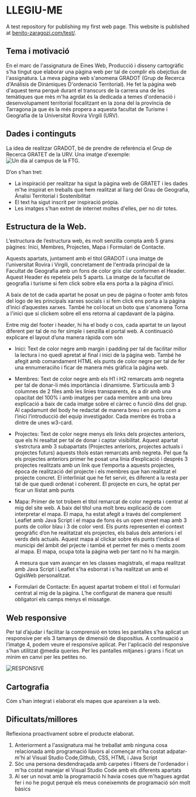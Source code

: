 # LLEGIU-ME
A test repository for publishing my first web page. This website is published at [benito-zaragozi.com/test/](https://www.benito-zaragozi.com/test/).

## Tema i motivació
En el marc de l'assignatura de Eines Web, Producció i disseny cartogràfic s'ha tingut que elaborar una pàgina web per tal de complir els obejctius de l'assignatura. La meva pàgina web s'anomena GRADOT (Grup de Recerca d'Anàlisis de Dinàmiques D'ordenació Territorial). He fet la pàgina web d'aquest tema perquè durant el transcurs de la carrera una de les temàtiques que mès m'ha agrdat és la dedicada a temes d'ordenació i desenvolupament territorial focalitzant en la zona del la província de Tarragona ja que és la més propera a aquesta facultat de Turisme i Geografia de la Universitat Rovira Virgili (URV).  

## Dades i continguts
La idea de realitzar GRADOT, bé de prendre de referència el Grup de Recerca GRATET de la URV.
Una imatge d'exemple:
![Un dia al campus de la FTG](./images/imatge-de-prova.jpg "Un dia al campus de la FTG").

D’on s’han tret:

- La inspiració per realitzar ha sigut la pàgina web de GRATET i les dades m'he inspirat en treballs que hem realitzat al llarg del Grau de Geografia, Ànalisi Territorial i Sostenibilitat 
- El text ha sigut inscrit per inspiració própia. 
- Les imatges s'han extret de internet moltes d'elles, per no dir totes. 


## Estructura de la Web. 
L’estructura de l’estructura web, és molt senzilla compta amb 5 grans pàgines: Inici, Membres, Projectes, Mapa i Formulari de Contacte. 

Aquests apartats, juntament amb el titol GRADOT i una imatge de l’universitat Rovira i Virgili, concretament de l'entrada principal de la Facultat de Geografia amb un fons de color gris clar conformen el Header. Aquest Header és repeteix pels 5 aparts. La imatge de la facultat de geografia i turisme si fem click sobre ella ens porta a la pàgina d’inici.  

A baix de tot de cada apartat he posat un peu de pàgina o footer amb fotos del logo de les principals xarxes socials i si fem click ens porta a la pàgina d’inici d’aquestes xarxes. També he col·locat un boto que s'anomena Torna a l'inici que si clickem sobre ell ens retorna al capdavant de la pàgina. 

Entre mig del footer i header, hi ha el body o cos, cada apartat te un layout diferent per tal de no fer simple i senzilla el portal web. A continuació explicare el layout d’una manera ràpida com són
  - Inici: Text de color negre amb margin i padding per tal de facilitar millor la lectura i no quedi apretat al final i inici de la pàgina web. També he afegit amb comandament HTML els punts de color negre per       tal de fer una ennumeraciño i ficar de manera més gràfica la pàgina web.
  - Membres: Text de color negre amb els H1 i H2 remarcats amb negreta per tal de donar-li més importància i dinamisme. S’articuula amb 3 columnes de 2 files amb les línies  transparents, és a dir amb una             opacitat del 100% i amb imatges per cada membre amb una breu explicació a baix de cada imatge sobre el càrrec o funció dins del grup. Al capdamunt del body he redactat de manera breu i en punts com a l’inici      l’introducció del equip investigador. Cada membre és troba a dintre de unes w3-card. 
  - Projectes: Text de color negre menys els links dels projectes anteriors, que els hi resaltat per tal de donar i captar visibilitat. Aquest apartat s’estrctura amb 3 subapartats (Projectes anteriors, projectes     actuals i projectes futurs) aquests títols estan remarcats amb negreta. Pel que fa els projectes anteriors primer he posat una línia d’explicació i després 3 projectes realitzats amb un link que t’emporta a       aquests projectes, época de realització del projecte i els membres que han realitzat el projecte concret. El interliniat que he fet servir, és diferent a la resta per tal de que quedi ordenat i coherent. El       projecte en curs, he optat per ficar un llistat amb punts
  - Mapa: Primer de tot trobem el títol remarcat de color negreta i centrat al mig del site web.  A baix del títol una molt breu explicació de com interpretar el mapa. El mapa, ha estat afegit a través del           complement Leaflet amb Java Script i el mapa de fons és un open street map amb 3 punts de collor blau i 3 de color verd. Els punts representen el context geogràfic d’on he realitatzat els projectes, els balus     dels anteriors i el verds dels actuals. Aquest mapa al clickar sobre els punts t’indica el municipi del àmbit del prjecte i també et permet fer més o ments zoom al mapa. El mapa, ocupa tota la pàgina web per      tant no hi ha margin.

    A mesura que vam avançar en les classes magistrals, el mapa realitzat amb Java Script i Leaflet s'ha esborrat i s'ha realitzat un amb el QgisWeb personalitzat. 
  - Formulari de Contacte: En aquest apartat trobem el titol i el formulari centrat al mig de la pàgina. L’he configurat de manera que resulti obligatori els camps menys el missatge. 


## Web responsive
Per tal d’ajudar i facilitar la comprensió en totes les pantalles s’ha aplicat un responsive per els 3 tamanys de dimensió de dispositius. A continuació a l’imatge 4, podem veure el responsive aplicat. Per l'aplicació del responsive s'han utilitzat @media queries. 
Per les pantalles mitjanes i grans i ficat un minim en canvi per les petites no. 

![RESPONSIVE](https://github.com/AlbertRoviraDuch/test/assets/168575868/d9106258-308e-44d7-bc81-58747eb4b552)

## Cartografia
Cóm s’han integrat i elaborat els mapes que apareixen a la web.

## Dificultats/millores
Reflexiona proactivament sobre el producte elaborat.

1. Anteriorment a l'assignatura mai he treballat amb ninguna cosa relacionada amb programació llavors al començar m'ha costat adpatar-m'hi al Visual Studio Code,Github, CSS, HTML i Java Script
2. Sòc una persona desdendraçada amb carpetes i fitxers de l'ordenador i m'ha costat manejar el Visual Studio Code amb els diferents apartats
3. Al ser un novat amb la programació hi havia coses que m'hagues agrdat fer i no he pogut perquè els meus coneixemnts de programació són molt bàsics
